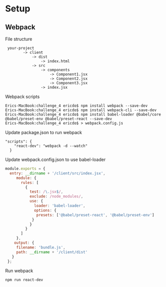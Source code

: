 # Setup
## Webpack
File structure
```
 your-project
        -> client
            -> dist
                -> index.html
            -> src
                -> components
                    -> Component1.jsx
                    -> Component2.jsx
                    -> Component3.jsx
                -> index.jsx
```

Webpack scripts
```
Erics-MacBook:challenge_4 ericdo$ npm install webpack --save-dev
Erics-MacBook:challenge_4 ericdo$ npm install webpack-cli --save-dev
Erics-MacBook:challenge_4 ericdo$ npm install babel-loader @babel/core @babel/preset-env @babel/preset-react --save-dev
Erics-MacBook:challenge_4 ericdo$ > webpack.config.js
```

Update package.json to run webpack
```
"scripts": {
    "react-dev": "webpack -d --watch"
  }
```  

Update webpack.config.json to use babel-loader
```javascript
module.exports = {
  entry: __dirname + '/client/src/index.jsx',
     module: {
       rules: [
         {
           test: /\.jsx$/,
           exclude: /node_modules/,
           use: {
             loader: 'babel-loader',
             options: {
              presets: ['@babel/preset-react', '@babel/preset-env']
            }
           }
         }
       ]
     },
    output: {
     filename: 'bundle.js',
     path: __dirname + '/client/dist'
   }
 };
 ```

Run webpack
```
npm run react-dev
```
